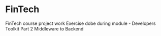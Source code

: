 # FinTech
FinTech course project work
Exercise dobe during module - Developers Toolkit Part 2 Middleware to Backend
